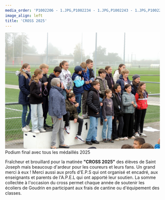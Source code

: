 ```yaml
---
media_order: 'P1002206 - 1.JPG,P1002234 - 1.JPG,P1002243 - 1.JPG,P1002252 - 1.JPG,Colette 3.JPG,2022-12-17-10-16-12.jpg,DSCN0285 - Copie.JPG,2022-12-17-10-20-18 6.jpg,Départ d''un groupe.JPG,2024-12-15 à 20.49.32 3.jpg,VOEUX KOULENGA 2025 site.jpg,1 Bulletin adhésion 2025.png,Cantine mai 2024.jpg,Flyer 2025.jpg,DSCN0729.JPG,DSCN0726 - Copie.JPG,PIC_0031.JPG,20250726_161929.jpg,20250726_170746.jpg,20250726_164448.jpg,DSCN0912 - Copie.JPG'
image_align: left
title: 'CROSS 2025'
---
```


![DSCN0912%20-%20Copie](DSCN0912%20-%20Copie.JPG "DSCN0912%20-%20Copie")
		Podium final avec tous les médaillés 2025
        
        
Fraîcheur et brouillard pour la matinée **"CROSS 2025"** des élèves de  Saint Joseph mais beaucoup d'ardeur pour les coureurs et leurs fans.                                                  Un grand merci à eux !
Merci aussi aux profs d'E.P.S qui ont organisé et encadré, aux enseignants et parents de l'A.P.E.L qui ont apporté leur soutien.
La somme collectée à l'occasion du cross permet chaque année de soutenir les écoliers de Goudrin en participant aux frais de cantine ou d'équipement des classes.